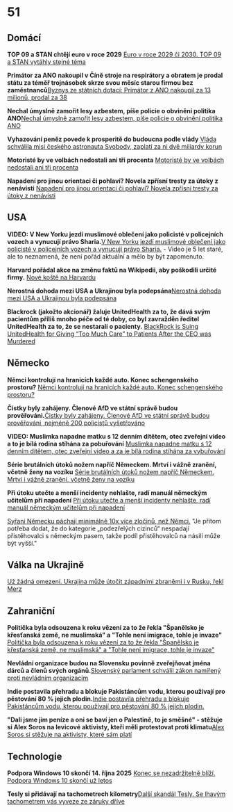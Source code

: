 # 51

## Domácí

**TOP 09 a STAN chtějí euro v roce 2029** [Euro v roce 2029 či 2030. TOP 09 a STAN vytáhly stejné téma](https://www.novinky.cz/clanek/volby-do-poslanecke-snemovny-euro-v-roce-2029-ci-2030-top-09-a-stan-vytahly-stejne-tema-40522767)

**Primátor za ANO nakoupil v Číně stroje na respirátory a obratem je prodal státu za téměř trojnásobek skrze svou měsíc starou firmou bez zaměstnanců**[Byznys ze státních dotací: Primátor z ANO nakoupil za 13 milionů, prodal za 38](https://www.seznamzpravy.cz/clanek/domaci-kauzy-byznys-ze-statnich-dotaci-primator-z-ano-nakoupil-za-13-milionu-prodal-za-38-277030)

**Nechal úmyslně zamořit lesy azbestem, píše policie o obvinění politika ANO**[Nechal úmyslně zamořit lesy azbestem, píše policie o obvinění politika ANO](https://www.seznamzpravy.cz/clanek/domaci-kauzy-politik-ano-prihlizel-zamoreni-azbestem-pise-policie-skoda-je-22-miliardy-277316)

**Vyhazování peněz povede k prosperitě do budoucna podle vlády** [Vláda schválila misi českého astronauta Svobody, zaplatí za ni dvě miliardy korun](https://www.idnes.cz/zpravy/domaci/mise-ceskeho-astronauta-ales-svoboda-mezinarodni-vesmirna-stanice.A250522_183203_domaci_misl)

**Motoristé by ve volbách nedostali ani tři procenta** [Motoristé by ve volbách nedostali ani tři procenta](https://www.novinky.cz/clanek/volby-do-poslanecke-snemovny-ve-volbach-by-vyhralo-ano-40522604)

**Napadení pro jinou orientaci či pohlaví? Novela zpřísní tresty za útoky z nenávisti** [Napadení pro jinou orientaci či pohlaví? Novela zpřísní tresty za útoky z nenávisti](https://www.idnes.cz/zpravy/domaci/sexualni-orientace-trest-napadeni-sazba.A250525_202451_domaci_mejt)

## USA

**VIDEO: V New Yorku jezdí muslimové oblečení jako policisté v policejních vozech a vynucují právo Sharia.**[V New Yorku jezdí muslimové oblečení jako policisté v policejních vozech a vynucují právo Sharia.](https://x.com/ImtiazMadmood/status/1914979133689405744) - Video je 5 let staré, ale to neznamená, že není pořád aktuální a mělo by být zapomenuto.

**Harvard pořádal akce na změnu faktů na Wikipedii, aby poškodili určité firmy.** [Nové koště na Harvardu](https://www.echo24.cz/a/HTEAk/kometar-martin-weiss-usa-nove-koste-na-harvardu)

**Nerostná dohoda mezi USA a Ukrajinou byla podepsána**[Nerostná dohoda mezi USA a Ukrajinou byla podepsána](https://www.novinky.cz/clanek/valka-na-ukrajine-usa-a-ukrajina-podepsaly-dohodu-40519473)

**Blackrock (jakožto akcionář) žaluje UnitedHealth za to, že dává svým pacientům příliš mnoho péče od té doby, co byl zavražděn ředitel UnitedHealth za to, že se nestarali o pacienty.** [BlackRock is Suing UnitedHealth for Giving “Too Much Care” to Patients After the CEO was Murdered](https://medium.com/@hrnews1/blackrock-is-suing-unitedhealth-for-giving-too-much-care-to-patients-after-the-ceo-was-murdered-4af185038a62)

## Německo

**Němci kontrolují na hranicích každé auto. Konec schengenského prostoru?** [Němci kontrolují na hranicích každé auto. Konec schengenského prostoru?](https://www.idnes.cz/zpravy/domaci/nemecko-hranice-bavorsko-policista-migranti-sikana.A250518_195822_domaci_stud)

**Čistky byly zahájeny. Členové AfD ve státní správě budou prověřováni.**[Čistky byly zahájeny. Členové AfD ve státní správě budou prověřováni, nejméně 200 policistů vyšetřováno](https://www.echo24.cz/a/HHaYu/zpravy-svet-clenove-afd-ve-statni-zprave-budou-v-nekterych-spolkovych-zemich-proverovani)

**VIDEO: Muslimka napadne matku s 12 denním dítětem, otec zveřejní video a to je bílá rodina stíhána za pobuřování** [Muslimka napadne matku s 12 denním dítětem, otec zveřejní video a za je bílá rodina stíhána za vybuřování](https://x.com/Ministerstvocz/status/1915087006515790110)

**Série brutálních útoků nožem napříč Německem. Mrtví i vážně zranění, včetně ženy na vozíku** [Série brutálních útoků nožem napříč Německem. Mrtví i vážně zranění, včetně ženy na vozíku](https://www.echo24.cz/a/Hfn7v/zpravy-svet-utoky-nozem-v-nemecku)

**Při útoku utečte a menší incidenty nehlašte, radí manuál německým učitelům při napadení** [Při útoku utečte a menší incidenty nehlašte, radí manuál německým učitelům při napadení](https://www.novinky.cz/clanek/zahranicni-evropa-pri-utoku-utecte-a-mensi-incidenty-nehlaste-radi-manual-nemeckym-ucitelum-pri-napadeni-40517461)

[Syřani Německu páchají minimálně 10x více zločinů, než Němci.](https://www.idnes.cz/zpravy/zahranicni/nemecko-kriminalita-migranti-syran-utok-nuz-statistika.A250527_174515_zahranicni_vals) "Je přitom potřeba dodat, že do kategorie „podezřelých cizinců“ nespadají přistěhovalci s německým pasem, takže podíl přistěhovalců na násilí může být vyšší."

## Válka na Ukrajině

[Už žádná omezení. Ukrajina může útočit západními zbraněmi i v Rusku, řekl Merz](https://www.idnes.cz/zpravy/zahranicni/nemecko-friedrich-merz-ukrajina-dolet-zbrane-valka-rusko.A250526_162341_zahranicni_kha)

## Zahraniční

**Politička byla odsouzena k roku vězení za to že řekla "Španělsko je křesťanská země, ne muslimská" a "Tohle není imigrace, tohle je invaze"** [Politička byla odsouzena k roku vězení za to že řekla "Španělsko je křesťanská země, ne muslimská" a "Tohle není imigrace, tohle je invaze"](https://x.com/AFpost/status/1911173730560344294)

**Nevládní organizace budou na Slovensku povinně zveřejňovat jména dárců a členů svých orgánů.**[Slovenský parlament schválil zákon namířený proti nevládním organizacím](https://www.novinky.cz/clanek/zahranicni-slovensky-parlament-schvalil-zakon-namireny-proti-nevladnim-organizacim-40517742)

**Indie postavila přehradu a blokuje Pakistáncům vodu, kterou používají pro pěstování 80 % jejich plodin.**[Indie postavila přehradu a blokuje Pakistáncům vodu, kterou používají pro pěstování 80 % jejich plodin.](https://www.businesstoday.in/india/story/indus-waters-treaty-freeze-indias-dam-push-could-dry-out-pakistans-crops-what-happens-next-473384-2025-04-24)

**"Dali jsme jim peníze a oni se baví jen o Palestině, to je směšné" - stěžuje si Alex Soros na levicové aktivisty, kteří měli protestovat proti klimatu**[Alex Soros si stěžuje na aktivisty, které sám platí](https://www.foxnews.com/politics/alex-soros-fumes-left-wing-climate-group-over-palestine-obsession-what-the-hell)

## Technologie

**Podpora Windows 10 skončí 14. října 2025** [Konec se nezadržitelně blíží. Podpora Windows 10 skončí už letos](https://www.novinky.cz/clanek/internet-a-pc-software-konec-se-nezadrzitelne-blizi-podpora-windows-10-skonci-uz-letos-40517285)

**Tesly si přidávají na tachometrech kilometry**[Další skandál Tesly. Se lhavým tachometrem vás vyveze ze záruky dříve](https://www.idnes.cz/auto/zpravodajstvi/tesla-model-y-tachometr-digital-soud-kalifonie-podvod-chyba.A250422_165434_automoto_dohr)

